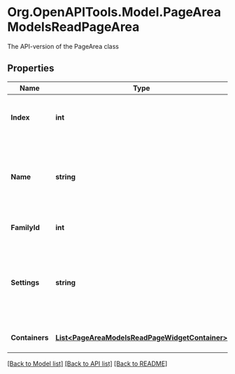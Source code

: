 # Org.OpenAPITools.Model.PageAreaModelsReadPageArea
The API-version of the PageArea class

## Properties

Name | Type | Description | Notes
------------ | ------------- | ------------- | -------------
**Index** | **int** | The primary id of this page are family collection | [optional] 
**Name** | **string** | A descriptive, user-defined name for this page area family collection | [optional] 
**FamilyId** | **int** | The family this area belongs to. | [optional] 
**Settings** | **string** | The settings that determine how containers can be added to this area. | [optional] 
**Containers** | [**List&lt;PageAreaModelsReadPageWidgetContainer&gt;**](PageAreaModelsReadPageWidgetContainer.md) | The containers in this area | [optional] 

[[Back to Model list]](../README.md#documentation-for-models) [[Back to API list]](../README.md#documentation-for-api-endpoints) [[Back to README]](../README.md)


